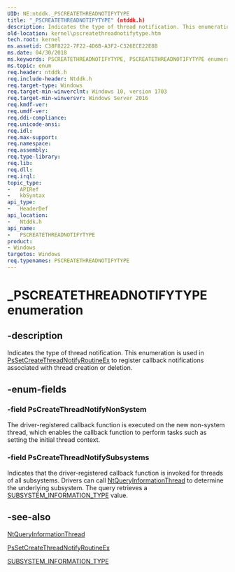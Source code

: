 ```yaml
---
UID: NE:ntddk._PSCREATETHREADNOTIFYTYPE
title: "_PSCREATETHREADNOTIFYTYPE" (ntddk.h)
description: Indicates the type of thread notification. This enumeration is used in PsSetCreateThreadNotifyRoutineEx to register callback notifications associated with thread creation or deletion.
old-location: kernel\pscreatethreadnotifytype.htm
tech.root: kernel
ms.assetid: C38F8222-7F22-4D6B-A3F2-C326ECE22E8B
ms.date: 04/30/2018
ms.keywords: PSCREATETHREADNOTIFYTYPE, PSCREATETHREADNOTIFYTYPE enumeration [Kernel-Mode Driver Architecture], PsCreateThreadNotifyNonSystem, PsCreateThreadNotifySubsystems, _PSCREATETHREADNOTIFYTYPE, kernel.pscreatethreadnotifytype, ntddk/PSCREATETHREADNOTIFYTYPE, ntddk/PsCreateThreadNotifyNonSystem, ntddk/PsCreateThreadNotifySubsystems
ms.topic: enum
req.header: ntddk.h
req.include-header: Ntddk.h
req.target-type: Windows
req.target-min-winverclnt: Windows 10, version 1703
req.target-min-winversvr: Windows Server 2016
req.kmdf-ver: 
req.umdf-ver: 
req.ddi-compliance: 
req.unicode-ansi: 
req.idl: 
req.max-support: 
req.namespace: 
req.assembly: 
req.type-library: 
req.lib: 
req.dll: 
req.irql: 
topic_type:
-	APIRef
-	kbSyntax
api_type:
-	HeaderDef
api_location:
-	Ntddk.h
api_name:
-	PSCREATETHREADNOTIFYTYPE
product:
- Windows
targetos: Windows
req.typenames: PSCREATETHREADNOTIFYTYPE
---
```


# _PSCREATETHREADNOTIFYTYPE enumeration


## -description


Indicates the type of thread notification. This enumeration is used in <a href="https://msdn.microsoft.com/library/windows/hardware/dn957857">PsSetCreateThreadNotifyRoutineEx</a> to register callback notifications associated with thread creation or deletion.


## -enum-fields




### -field PsCreateThreadNotifyNonSystem

The driver-registered callback function is executed on the new non-system thread, which enables the callback function to perform tasks such as setting the initial thread context.



### -field PsCreateThreadNotifySubsystems

Indicates that the driver-registered callback function is invoked for threads of all subsystems.  Drivers can call <a href="https://msdn.microsoft.com/ca292efc-1ea9-4c0f-b0a7-1cfb35d69f81">NtQueryInformationThread</a> to determine the underlying subsystem. The query retrieves a  <a href="https://msdn.microsoft.com/library/windows/hardware/mt805892">SUBSYSTEM_INFORMATION_TYPE</a> value.


## -see-also




<a href="https://msdn.microsoft.com/ca292efc-1ea9-4c0f-b0a7-1cfb35d69f81">NtQueryInformationThread</a>



<a href="https://msdn.microsoft.com/library/windows/hardware/dn957857">PsSetCreateThreadNotifyRoutineEx</a>



<a href="https://msdn.microsoft.com/library/windows/hardware/mt805892">SUBSYSTEM_INFORMATION_TYPE</a>
 

 

